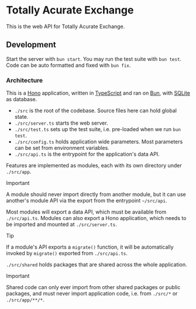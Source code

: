 # Totally Acurate Exchange

This is the web API for Totally Acurate Exchange.

## Development

Start the server with `bun start`. You may run the test suite with `bun test`. Code can be auto formatted and fixed with `bun fix`.

### Architecture

This is a [Hono](https://hono.dev/) application, written in [TypeScript](https://www.typescriptlang.org) and ran on [Bun](https://bun.sh), with [SQLite](https://www.sqlite.org) as database.

- `./src` is the root of the codebase. Source files here can hold global state.
- `./src/server.ts` starts the web server.
- `./src/test.ts` sets up the test suite, i.e. pre-loaded when we run `bun test`.
- `./src/config.ts` holds application wide parameters. Most parameters can be set from environment variables.
- `./src/api.ts` is the entrypoint for the application's data API.

Features are implemented as modules, each with its own directory under `./src/app`.

> [!IMPORTANT]
> A module should never import directly from another module, but it can use another's module API via the export from the entrypoint `~/src/api`.

Most modules will export a data API, which must be available from `./src/api.ts`. Modules can also export a Hono application, which needs to be imported and mounted at `./src/server.ts`.

> [!TIP]
> If a module's API exports a `migrate()` function, it will be automatically invoked by `migrate()` exported from `./src/api.ts`.

`./src/shared` holds packages that are shared across the whole application.

> [!IMPORTANT]
> Shared code can only ever import from other shared packages or public packages, and must never import application code, i.e. from `./src/*` or `./src/app/**/*`.

